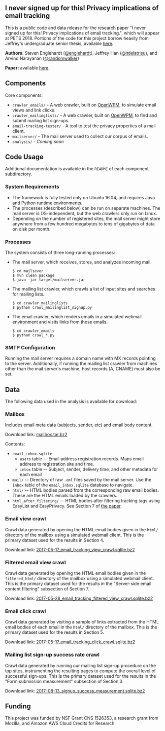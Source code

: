 ## I never signed up for this! Privacy implications of email tracking

This is a public code and data release for the research paper "I never signed
up for this! Privacy implications of email tracking.", which will appear at
PETS 2018. Portions of the code for this project borrow heavily from Jeffrey's
undergraduate senior thesis, available [here](https://github.com/itdelatrisu/thesis).

**Authors:** Steven Englehardt ([@englehardt](https://github.com/englehardt)),
Jeffrey Han ([@itdelatrisu](https://github.com/itdelatrisu)),
and Arvind Narayanan ([@randomwalker](https://github.com/randomwalker))

**Paper:** available [here](https://senglehardt.com/papers/pets18_email_tracking.pdf).

## Components
Core components:
* `crawler_emails/` - A web crawler, built on [OpenWPM](https://github.com/citp/OpenWPM),
    to simulate email views and link clicks.
* `crawler_mailinglists/` - A web crawler, built on [OpenWPM](https://github.com/citp/OpenWPM),
    to find and submit mailing list sign-ups.
* `email-tracking-tester/` - A tool to test the privacy properties of a mail
    client.
* `mailserver/` - The mail server used to collect our corpus of emails.
* `analysis/` - *Coming soon*

## Code Usage

Additional documentation is available in the `README` of each component
subdirectory.

### System Requirements
* The framework is fully tested only on Ubuntu 16.04, and requires Java and
  Python runtime environments.
* The processes (described below) can be run on separate machines. The mail
  server is OS-independent, but the web crawlers only run on Linux.
* Depending on the number of registered sites, the mail server might store
  anywhere from a few hundred megabytes to tens of gigabytes of data on disk
  per month.

### Processes
The system consists of three long-running processes:
* The mail server, which receives, stores, and analyzes incoming mail.
  ```
  $ cd mailsever
  $ mvn clean package
  $ java -jar target/mailserver.jar
  ```
* The mailing list crawler, which crawls a list of input sites and searches for
    mailing lists.
  ```
  $ cd crawler_mailinglists
  $ python crawl_mailinglist_signup.py
  ```
* The email crawler, which renders emails in a simulated webmail environment
    and visits links from those emails.
  ```
  $ cd crawler_emails
  $ python crawl_*.py
  ```

### SMTP Configuration
Running the mail server requires a domain name with MX records pointing to the
server. Additionally, if running the mailing list crawler from machines
other than the mail server's machine, host records (A, CNAME) must also be set.

## Data

The following data used in the analysis is available for download:

### Mailbox
Includes email meta data (subjects, sender, etc) and email body content.

Download link: [mailbox.tar.bz2](https://webtransparency.cs.princeton.edu/email_tracking/mailbox.tar.bz2)

Contents:
* `email_inbox.sqlite`
  * `users` table -- Email address registration records. Maps email address to
      registration site and time.
  * `inbox` table -- Subject, sender, delivery time, and other metadata for
      each email
* `mail/` -- Directory of raw `.eml` files saved by the mail server. Use the
    `inbox` table of the `email_inbox.sqlite` database to navigate.
* `html/` -- HTML bodies parsed from the corresponding raw email bodies. These
    are the HTML emails loaded by the crawlers.
* `html_after_filtering/` -- HTML bodies after filtering tracking tags using
    EasyList and EasyPrivacy. See Section 7 of [the paper](https://senglehardt.com/papers/pets2018_email_tracking.pdf).

### Email view crawl
Crawl data generated by opening the HTML email bodies given in the `html/`
directory of the mailbox using a simulated webmail client. This is the primary
dataset used for the results in Section 4.

Download link: [2017-05-17_email_tracking_view_crawl.sqlite.bz2](#coming-soon)

### Filtered email view crawl
Crawl data generated by opening the HTML email bodies given in the
`filtered_html/` directory of the mailbox using a simulated webmail client.
This is the primary dataset used for the results in the "Server-side email
content filtering" subsection of Section 7.

Download link: [2017-05-28_email_tracking_filtered_view_crawl.sqlite.bz2](#coming-soon)

### Email click crawl
Crawl data generated by visiting a sample of links extracted from the HTML
email bodies of each email in the `html/` directory of the mailbox. This is the
primary dataset used for the results in Section 5.

Download link: [2017-05-17_email_tracking_click_crawl.sqlite.bz2](#coming-soon)

### Mailing list sign-up success rate crawl
Crawl data generated by running our mailing list sign-up procedure on the top
sites, instrumenting the resulting pages to compute the overall level of
successful sign-ups. This is the primary dataset used for the results in the
"Form submission measurement" subsection of Section 3.

Download link: [2017-08-13_signup_success_measurement.sqlite.bz2](#coming-soon)

## Funding

This project was funded by NSF  Grant  CNS  1526353, a research grant
from Mozilla, and Amazon AWS Cloud Credits for Research.
